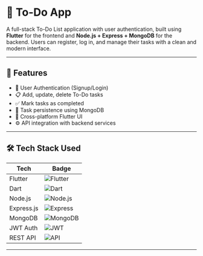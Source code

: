 # 📝 To-Do App

A full-stack To-Do List application with user authentication, built using **Flutter** for the frontend and **Node.js + Express + MongoDB** for the backend. Users can register, log in, and manage their tasks with a clean and modern interface.

---

## 🚀 Features

- 🔐 User Authentication (Signup/Login)
- 📋 Add, update, delete To-Do tasks
- ✅ Mark tasks as completed
- 🧠 Task persistence using MongoDB
- 📱 Cross-platform Flutter UI
- ⚙️ API integration with backend services

---

## 🛠️ Tech Stack Used

| Tech | Badge |
|------|-------|
| Flutter | ![Flutter](https://img.shields.io/badge/Flutter-02569B?style=for-the-badge&logo=flutter&logoColor=white) |
| Dart | ![Dart](https://img.shields.io/badge/Dart-0175C2?style=for-the-badge&logo=dart&logoColor=white) |
| Node.js | ![Node.js](https://img.shields.io/badge/Node.js-339933?style=for-the-badge&logo=node.js&logoColor=white) |
| Express.js | ![Express](https://img.shields.io/badge/Express.js-000000?style=for-the-badge&logo=express&logoColor=white) |
| MongoDB | ![MongoDB](https://img.shields.io/badge/MongoDB-47A248?style=for-the-badge&logo=mongodb&logoColor=white) |
| JWT Auth | ![JWT](https://img.shields.io/badge/JWT-Authentication-FF4081?style=for-the-badge) |
| REST API | ![API](https://img.shields.io/badge/API-RESTful-2196F3?style=for-the-badge) |

---

